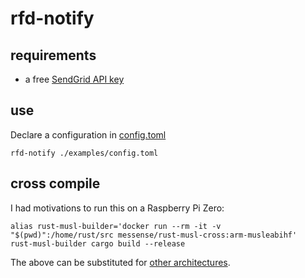 # rfd-notify

## requirements

- a free [SendGrid API key](https://sendgrid.com/pricing/)

## use

Declare a configuration in [config.toml](./examples/config.toml)

```shell
rfd-notify ./examples/config.toml
```

## cross compile

I had motivations to run this on a Raspberry Pi Zero:

```shell
alias rust-musl-builder='docker run --rm -it -v "$(pwd)":/home/rust/src messense/rust-musl-cross:arm-musleabihf'
rust-musl-builder cargo build --release
```

The above can be substituted for [other architectures](https://github.com/messense/rust-musl-cross#prebuilt-images).
